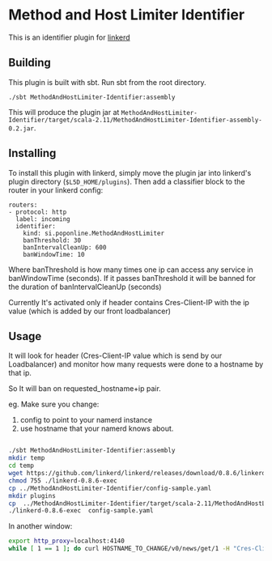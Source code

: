# Method and Host Limiter Identifier

This is an identifier plugin for [linkerd](https://linkerd.io)



## Building

This plugin is built with sbt.  Run sbt from the root directory.

```
./sbt MethodAndHostLimiter-Identifier:assembly
```

This will produce the plugin jar at
`MethodAndHostLimiter-Identifier/target/scala-2.11/MethodAndHostLimiter-Identifier-assembly-0.2.jar`.

## Installing

To install this plugin with linkerd, simply move the plugin jar into linkerd's
plugin directory (`$L5D_HOME/plugins`).  Then add a classifier block to the
router in your linkerd config:

```
routers:
- protocol: http
  label: incoming
  identifier:
    kind: si.poponline.MethodAndHostLimiter
    banThreshold: 30
    banIntervalCleanUp: 600
    banWindowTime: 10
```

Where banThreshold is how many times one ip can access any service in banWindowTime (seconds). 
If it passes banThreshold it will be banned for the duration of banIntervalCleanUp (seconds)

Currently It's activated only if header contains Cres-Client-IP with the ip value (which is added by our front loadbalancer)

## Usage

It will look for header (Cres-Client-IP value which is send by our Loadbalancer)
 and monitor how many requests were done to a hostname by that ip. 
 
 So It will ban on requested_hostname+ip pair. 


eg. 
Make sure you change: 
1. config to point to your namerd instance
2. use hostname that your namerd knows about. 
```bash

./sbt MethodAndHostLimiter-Identifier:assembly
mkdir temp
cd temp
wget https://github.com/linkerd/linkerd/releases/download/0.8.6/linkerd-0.8.6-exec
chmod 755 ./linkerd-0.8.6-exec
cp ../MethodAndHostLimiter-Identifier/config-sample.yaml
mkdir plugins
cp  ../MethodAndHostLimiter-Identifier/target/scala-2.11/MethodAndHostLimiter-Identifier-assembly-0.2.jar plugins/
./linkerd-0.8.6-exec  config-sample.yaml 
```
In another window:
```bash
export http_proxy=localhost:4140
while [ 1 == 1 ]; do curl HOSTNAME_TO_CHANGE/v0/news/get/1 -H "Cres-Client-IP: 10.0.0.1" ; sleep 0.2; done;
```

